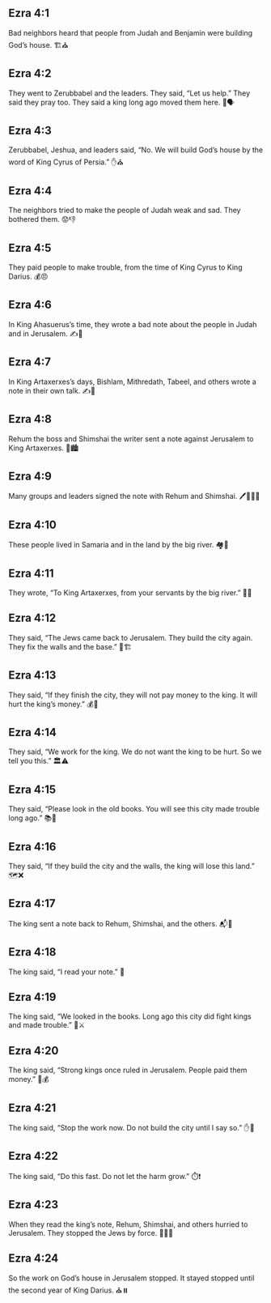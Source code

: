 ## Ezra 4:1
Bad neighbors heard that people from Judah and Benjamin were building God’s house. 🏗️⛪
## Ezra 4:2
They went to Zerubbabel and the leaders. They said, “Let us help.” They said they pray too. They said a king long ago moved them here. 🤝🗣️
## Ezra 4:3
Zerubbabel, Jeshua, and leaders said, “No. We will build God’s house by the word of King Cyrus of Persia.” ✋⛪
## Ezra 4:4
The neighbors tried to make the people of Judah weak and sad. They bothered them. 😟👎
## Ezra 4:5
They paid people to make trouble, from the time of King Cyrus to King Darius. 💰😠
## Ezra 4:6
In King Ahasuerus’s time, they wrote a bad note about the people in Judah and in Jerusalem. ✍️📜
## Ezra 4:7
In King Artaxerxes’s days, Bishlam, Mithredath, Tabeel, and others wrote a note in their own talk. ✍️📝
## Ezra 4:8
Rehum the boss and Shimshai the writer sent a note against Jerusalem to King Artaxerxes. 📮🏙️
## Ezra 4:9
Many groups and leaders signed the note with Rehum and Shimshai. 🖊️🧑‍🤝‍🧑
## Ezra 4:10
These people lived in Samaria and in the land by the big river. 🏘️🌊
## Ezra 4:11
They wrote, “To King Artaxerxes, from your servants by the big river.” 👑📜
## Ezra 4:12
They said, “The Jews came back to Jerusalem. They build the city again. They fix the walls and the base.” 🧱🏗️
## Ezra 4:13
They said, “If they finish the city, they will not pay money to the king. It will hurt the king’s money.” 💰🚫
## Ezra 4:14
They said, “We work for the king. We do not want the king to be hurt. So we tell you this.” 🏛️⚠️
## Ezra 4:15
They said, “Please look in the old books. You will see this city made trouble long ago.” 📚🔎
## Ezra 4:16
They said, “If they build the city and the walls, the king will lose this land.” 🗺️❌
## Ezra 4:17
The king sent a note back to Rehum, Shimshai, and the others. 📬👑
## Ezra 4:18
The king said, “I read your note.” 📖
## Ezra 4:19
The king said, “We looked in the books. Long ago this city did fight kings and made trouble.” 🧾⚔️
## Ezra 4:20
The king said, “Strong kings once ruled in Jerusalem. People paid them money.” 👑💰
## Ezra 4:21
The king said, “Stop the work now. Do not build the city until I say so.” ✋🚧
## Ezra 4:22
The king said, “Do this fast. Do not let the harm grow.” ⏱️❗
## Ezra 4:23
When they read the king’s note, Rehum, Shimshai, and others hurried to Jerusalem. They stopped the Jews by force. 🏃‍♂️🚫
## Ezra 4:24
So the work on God’s house in Jerusalem stopped. It stayed stopped until the second year of King Darius. ⛪⏸️
